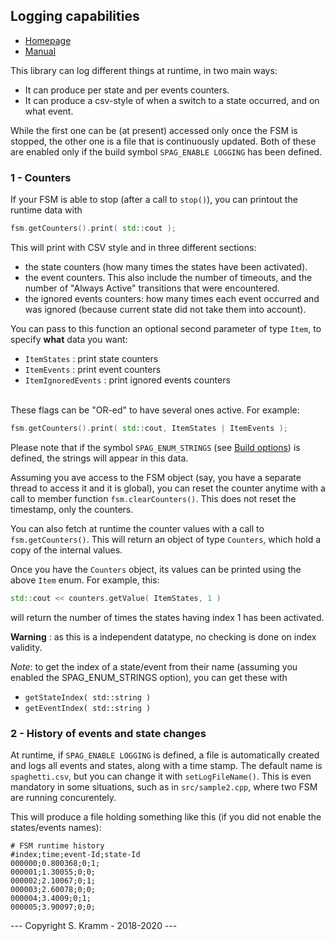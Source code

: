 ## Logging capabilities

- [Homepage](https://github.com/skramm/spaghetti)
- [Manual](spaghetti_manual.md)

This library can log different things at runtime, in two main ways:
- It can produce per state and per events counters.
- It can produce a csv-style of when a switch to a state occurred, and on what event.

While the first one can be (at present) accessed only once the FSM is stopped, the other one is a file that is continuously updated.
Both of these are enabled only if the build symbol `SPAG_ENABLE LOGGING` has been defined.

### 1 - Counters

If your FSM is able to stop (after a call to `stop()`), you can printout the runtime data with
```C++
fsm.getCounters().print( std::cout );
```
This will print with CSV style and in three different sections:
 - the state counters (how many times the states have been activated).
 - the event counters. This also include the number of timeouts, and the number of "Always Active" transitions that were encountered.
 - the ignored events counters: how many times each event occurred and was ignored (because current state did not take them into account).

 You can pass to this function an optional second parameter of type `Item`, to specify **what** data you want:
 - `ItemStates`        : print state counters
 - `ItemEvents`        : print event counters
 - `ItemIgnoredEvents` : print ignored events counters
 <br>
These flags can be "OR-ed" to have several ones active.
For example:

```C++
fsm.getCounters().print( std::cout, ItemStates | ItemEvents );
```
Please note that if the symbol `SPAG_ENUM_STRINGS` (see [Build options](spaghetti_options.md)) is defined, the strings will appear in this data.

Assuming you ave access to the FSM object (say, you have a separate thread to access it and it is global), you can reset the counter anytime with a call to member function
`fsm.clearCounters()`.
This does not reset the timestamp, only the counters.

You can also fetch at runtime the counter values with a call to `fsm.getCounters()`.
This will return an object of type `Counters`, which hold a copy of the internal values.

Once you have the `Counters` object, its values can be printed using the above `Item` enum.
For example, this:
```C++
std::cout << counters.getValue( ItemStates, 1 )
```
will return the number of times the states having index 1 has been activated.

**Warning** : as this is a independent datatype, no checking is done on index validity.

*Note*: to get the index of a state/event from their name (assuming you enabled the SPAG_ENUM_STRINGS option), you can get these with<br>
 - `getStateIndex( std::string )`
 - `getEventIndex( std::string )`


### 2 - History of events and state changes

At runtime, if `SPAG_ENABLE LOGGING` is defined, a file is automatically created and logs all events and states, along with a time stamp.
The default name is `spaghetti.csv`, but you can change it with `setLogFileName()`.
This is even mandatory in some situations, such as in `src/sample2.cpp`, where two FSM are running concurentely.

This will produce a file holding something like this (if you did not enable the states/events names):

```
# FSM runtime history
#index;time;event-Id;state-Id
000000;0.800368;0;1;
000001;1.30055;0;0;
000002;2.10067;0;1;
000003;2.60078;0;0;
000004;3.4009;0;1;
000005;3.90097;0;0;
```


--- Copyright S. Kramm - 2018-2020 ---
